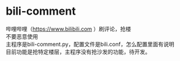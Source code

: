# bili-comment
哔哩哔哩（https://www.bilibili.com ）刷评论，抢楼  
不要恶意使用  
主程序是bili-comment.py，配置文件是bili.conf，怎么配置里面有说明  
目前功能是抢特定楼层，主程序没有抢沙发的功能，待开发。  
